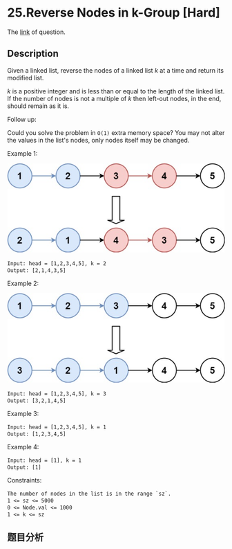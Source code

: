# 25.Reverse Nodes in k-Group [Hard]

The [link](https://leetcode.com/problems/reverse-nodes-in-k-group/) of question.

## Description

Given a linked list, reverse the nodes of a linked list *k* at a time and return its modified list.

*k* is a positive integer and is less than or equal to the length of the linked list. If the number of nodes is not a multiple of *k* then left-out nodes, in the end, should remain as it is.

Follow up:

Could you solve the problem in `O(1)` extra memory space?
You may not alter the values in the list's nodes, only nodes itself may be changed.

Example 1:

![](./img/25-1.jpg)
```
Input: head = [1,2,3,4,5], k = 2
Output: [2,1,4,3,5]
```

Example 2:

![](./img/25-2.jpg)
```
Input: head = [1,2,3,4,5], k = 3
Output: [3,2,1,4,5]
```

Example 3:
```
Input: head = [1,2,3,4,5], k = 1
Output: [1,2,3,4,5]
```

Example 4:
```
Input: head = [1], k = 1
Output: [1]
```

Constraints:
```
The number of nodes in the list is in the range `sz`.
1 <= sz <= 5000
0 <= Node.val <= 1000
1 <= k <= sz
```

## 题目分析

<!-- todo -->